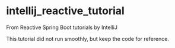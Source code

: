 # intellij_reactive_tutorial
From Reactive Spring Boot tutorials by IntelliJ

This tutorial did not run smoothly, but keep the code for reference.

